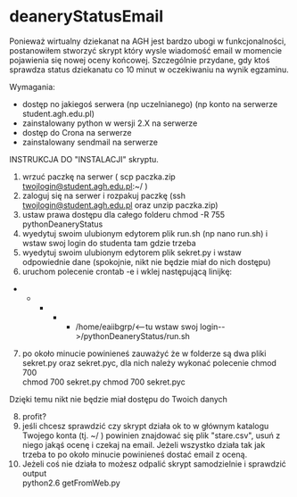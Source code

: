 # deaneryStatusEmail

Ponieważ wirtualny dziekanat na AGH jest bardzo ubogi w funkcjonalności, postanowiłem stworzyć skrypt który wysle wiadomość email w momencie pojawienia się nowej oceny końcowej. Szczególnie przydane, gdy ktoś sprawdza status dziekanatu co 10 minut w oczekiwaniu na wynik egzaminu. 


Wymagania:
 - dostęp no jakiegoś serwera (np  uczelnianego) (np konto na serwerze student.agh.edu.pl)
 - zainstalowany python w wersji 2.X na serwerze
 - dostęp do Crona na serwerze
 - zainstalowany sendmail na serwerze


INSTRUKCJA DO "INSTALACJI" skryptu.

1) wrzuć  paczkę na serwer ( scp paczka.zip twojlogin@student.agh.edu.pl:~/ ) <br />
2) zaloguj się na serwer i rozpakuj paczkę (ssh twojlogin@student.agh.edu.pl oraz unzip paczka.zip)<br />
3) ustaw prawa dostępu dla całego folderu chmod -R 755 pythonDeaneryStatus<br />
4) wyedytuj swoim ulubionym edytorem plik run.sh (np nano run.sh) i wstaw swoj login do studenta tam gdzie trzeba <br />
5) wyedytuj swoim ulubionym edytorem plik sekret.py i wstaw odpowiednie dane (spokojnie, nikt nie będzie miał do nich dostępu) <br />
6) uruchom polecenie crontab -e i wklej następującą linijkę: <br />
* * * * * /home/eaiibgrp/<--tu wstaw swoj login-->/pythonDeaneryStatus/run.sh
7) po około minucie powinieneś zauważyć że w folderze są dwa pliki sekret.py oraz sekret.pyc, dla nich należy wykonać polecenie chmod 700 <br />
chmod 700 sekret.py
chmod 700 sekret.pyc

Dzięki temu nikt nie będzie miał dostępu do Twoich danych

8) profit? <br />
9) jeśli chcesz sprawdzić czy skrypt działa ok to w głównym katalogu Twojego konta (tj. ~/ ) powinien znajdować się plik "stare.csv", usuń z niego jakąś ocenę i czekaj na email. Jeżeli wszystko działa tak jak trzeba to po około minucie powinieneś dostać email z oceną. <br />
10) Jeżeli coś nie działa to możesz odpalić skrypt samodzielnie i sprawdzić output <br />
python2.6 getFromWeb.py
